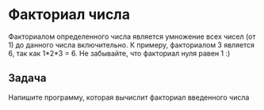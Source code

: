 # Факториал числа

Факториалом определенного числа является умножение всех чисел (от 1) до данного числа включительно. К примеру, факториалом 3 является 6, так как 1\*2\*3 = 6. Не забывайте, что факториал нуля равен 1 :)

## Задача

Напишите программу, которая вычислит факториал введенного числа
